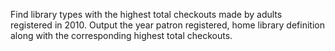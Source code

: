 Find library types with the highest total checkouts made by adults registered in 2010.
Output the year patron registered, home library definition along with the corresponding highest total checkouts.